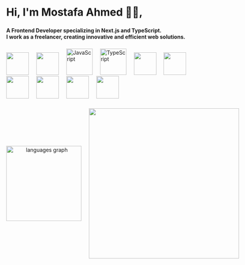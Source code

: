<h1 align="left">Hi, I'm Mostafa Ahmed 🖐🏻,</h1>

###

<h4 align="left">A Frontend Developer specializing in Next.js and TypeScript.<br>I work as a freelancer, creating innovative and efficient web solutions.</h4>

###

<div align="left">
  <img height="60" src="https://user-images.githubusercontent.com/74038190/238200426-29fd6286-4e7b-4d6c-818f-c4765d5e39a9.gif" />
  <img width="12" />
  <img height="60" src="https://user-images.githubusercontent.com/74038190/238200428-67f477ed-6624-42da-99f0-1a7b1a16eecb.gif" />
  <img width="12" />
  <img src="https://techstack-generator.vercel.app/js-icon.svg" alt="JavaScript" height="70" />
  <img width="12" />
  <img src="https://techstack-generator.vercel.app/ts-icon.svg" alt="TypeScript" height="70" />
  <img width="12" />
  <img height="60" src="https://user-images.githubusercontent.com/74038190/212280805-9bcb336b-8c55-46a8-abf8-ff286ab55472.gif" />
  <img width="12" />
  <img height="60" src="https://camo.githubusercontent.com/600e29520bb86d7057caba1d8072927e02cab17b203405aa13a6e2c18bdff6a2/68747470733a2f2f63646e2e73696d706c6569636f6e732e6f72672f7461696c77696e646373732f303642364434" />
  <img width="12" />
  <img height="60" src="https://techstack-generator.vercel.app/sass-icon.svg" />
  <img width="12" />
  <img height="60" src="https://camo.githubusercontent.com/2afa555e4c1446915b42c846fbbc4893c8d1411b54d53ae6e0dcf64371c5f3ba/68747470733a2f2f63646e2e6a7364656c6976722e6e65742f67682f64657669636f6e732f64657669636f6e2f69636f6e732f6e6578746a732f6e6578746a732d6f726967696e616c2e737667" />
  <img width="12" />
  <img height="60" src="https://techstack-generator.vercel.app/react-icon.svg" />
  <img width="12" />
  <img height="60" src="https://techstack-generator.vercel.app/redux-icon.svg" />
</div>

###

<div align="center" style="display: flex; gap: 20px; justify-content: space-between; align-items: center;">
  <img src="https://github-readme-stats.vercel.app/api/top-langs?username=moostafadev&locale=en&hide_title=false&layout=compact&card_width=320&langs_count=6&theme=dark&hide_border=true&order=2" height="200" alt="languages graph" />
  <img src="https://user-images.githubusercontent.com/74038190/229223263-cf2e4b07-2615-4f87-9c38-e37600f8381a.gif" height="400" />
</div>
